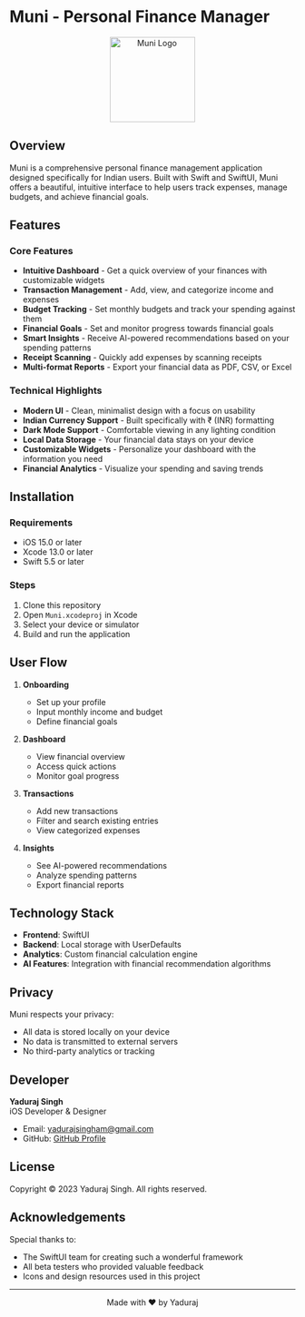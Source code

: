 # Muni - Personal Finance Manager

<p align="center">
  <img src="Muni/Assets.xcassets/AppIcon.appiconset/AppIcon-60@3x.png" alt="Muni Logo" width="150"/>
</p>

## Overview

Muni is a comprehensive personal finance management application designed specifically for Indian users. Built with Swift and SwiftUI, Muni offers a beautiful, intuitive interface to help users track expenses, manage budgets, and achieve financial goals.

## Features

### Core Features
- **Intuitive Dashboard** - Get a quick overview of your finances with customizable widgets
- **Transaction Management** - Add, view, and categorize income and expenses
- **Budget Tracking** - Set monthly budgets and track your spending against them
- **Financial Goals** - Set and monitor progress towards financial goals
- **Smart Insights** - Receive AI-powered recommendations based on your spending patterns
- **Receipt Scanning** - Quickly add expenses by scanning receipts
- **Multi-format Reports** - Export your financial data as PDF, CSV, or Excel

### Technical Highlights
- **Modern UI** - Clean, minimalist design with a focus on usability
- **Indian Currency Support** - Built specifically with ₹ (INR) formatting
- **Dark Mode Support** - Comfortable viewing in any lighting condition
- **Local Data Storage** - Your financial data stays on your device
- **Customizable Widgets** - Personalize your dashboard with the information you need
- **Financial Analytics** - Visualize your spending and saving trends

## Installation

### Requirements
- iOS 15.0 or later
- Xcode 13.0 or later
- Swift 5.5 or later

### Steps
1. Clone this repository
2. Open `Muni.xcodeproj` in Xcode
3. Select your device or simulator
4. Build and run the application

## User Flow

1. **Onboarding**
   - Set up your profile
   - Input monthly income and budget
   - Define financial goals

2. **Dashboard**
   - View financial overview
   - Access quick actions
   - Monitor goal progress

3. **Transactions**
   - Add new transactions
   - Filter and search existing entries
   - View categorized expenses

4. **Insights**
   - See AI-powered recommendations
   - Analyze spending patterns
   - Export financial reports

## Technology Stack

- **Frontend**: SwiftUI
- **Backend**: Local storage with UserDefaults
- **Analytics**: Custom financial calculation engine
- **AI Features**: Integration with financial recommendation algorithms

## Privacy

Muni respects your privacy:
- All data is stored locally on your device
- No data is transmitted to external servers
- No third-party analytics or tracking

## Developer

**Yaduraj Singh**  
iOS Developer & Designer

- Email: [yadurajsingham@gmail.com](mailto:yadurajsingham@gmail.com)
- GitHub: [GitHub Profile](https://github.com/YadurajManu)

## License

Copyright © 2023 Yaduraj Singh. All rights reserved.

## Acknowledgements

Special thanks to:
- The SwiftUI team for creating such a wonderful framework
- All beta testers who provided valuable feedback
- Icons and design resources used in this project

---

<p align="center">Made with ❤️ by Yaduraj</p> 